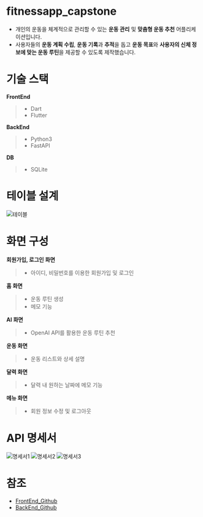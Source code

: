 # fitnessapp_capstone
- 개인의 운동을 체계적으로 관리할 수 있는 **운동 관리** 및 **맞춤형 운동 추천** 어플리케이션입니다.
- 사용자들의 **운동 계획 수립**, **운동 기록**과 **추적**을 돕고 **운동 목표**와 **사용자의 신체 정보에 맞는 운동 루틴**을 제공할 수 있도록 제작했습니다.

# 기술 스택
**FrontEnd**
> - Dart
> - Flutter

**BackEnd**
> - Python3
> - FastAPI

**DB**
> - SQLite

# 테이블 설계
![테이블](https://github.com/user-attachments/assets/a480bee5-360f-4054-90ca-d80fa5e40dbc)

# 화면 구성
**회원가입, 로그인 화면**
> - 아이디, 비밀번호를 이용한 회원가입 및 로그인

**홈 화면**
> - 운동 루틴 생성
> - 메모 기능

**AI 화면** 
> - OpenAI API를 활용한 운동 루틴 추천

**운동 화면**
> - 운동 리스트와 상세 설명

**달력 화면**
> - 달력 내 원하는 날짜에 메모 기능

**메뉴 화면**
> - 회원 정보 수정 및 로그아웃

# API 명세서
![명세서1](https://github.com/user-attachments/assets/05e1b9b5-c06e-415e-b0d8-187f8a3f10e8)
![명세서2](https://github.com/user-attachments/assets/02210b18-7bd2-4ddc-b1f8-514c1d2d8c57)
![명세서3](https://github.com/user-attachments/assets/d545af81-c97e-4c1f-987d-8158c45bdad7)

# 참조
- [FrontEnd_Github](https://github.com/choihojean/fitnessapp_capstone)
- [BackEnd_Github](https://github.com/Ourumo/FitnessApp_FastAPI)
